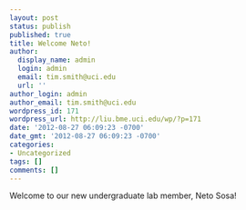 ```yaml
---
layout: post
status: publish
published: true
title: Welcome Neto!
author:
  display_name: admin
  login: admin
  email: tim.smith@uci.edu
  url: ''
author_login: admin
author_email: tim.smith@uci.edu
wordpress_id: 171
wordpress_url: http://liu.bme.uci.edu/wp/?p=171
date: '2012-08-27 06:09:23 -0700'
date_gmt: '2012-08-27 06:09:23 -0700'
categories:
- Uncategorized
tags: []
comments: []
---
```

<p>Welcome to our new undergraduate lab member, Neto Sosa!</p>
